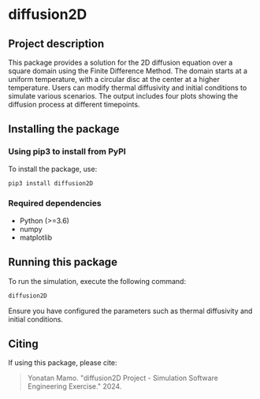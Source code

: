 # diffusion2D

## Project description
This package provides a solution for the 2D diffusion equation over a square domain using the Finite Difference Method. The domain starts at a uniform temperature, with a circular disc at the center at a higher temperature. Users can modify thermal diffusivity and initial conditions to simulate various scenarios. The output includes four plots showing the diffusion process at different timepoints.

## Installing the package
### Using pip3 to install from PyPI
To install the package, use:
```bash
pip3 install diffusion2D
```

### Required dependencies
- Python (>=3.6)
- numpy
- matplotlib

## Running this package
To run the simulation, execute the following command:
```bash
diffusion2D
```
Ensure you have configured the parameters such as thermal diffusivity and initial conditions.

## Citing
If using this package, please cite:
> Yonatan Mamo. "diffusion2D Project - Simulation Software Engineering Exercise." 2024.


